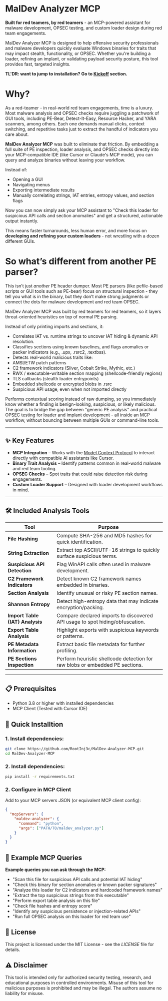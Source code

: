 # MalDev Analyzer MCP

**Built for red teamers, by red teamers** - an MCP-powered assistant for malware development, OPSEC testing, and custom loader design during red team engagements.

MalDev Analyzer MCP is designed to help offensive security professionals and malware developers quickly evaluate Windows binaries for traits that may impact stealth, functionality, or OPSEC. Whether you're building a loader, refining an implant, or validating payload security posture, this tool provides fast, targeted insights.

**TL'DR: want to jump to installation? Go to [Kickoff](https://github.com/RootInj3c/MalDev-Analyzer-MCP#Prerequisites) section.**

# Why?

As a red-teamer - in real-world red team engagements, time is a luxury.
Most malware analysis and OPSEC checks require juggling a patchwork of GUI tools, including PE-Bear, Detect-It-Easy, Resource Hacker, and YARA scanners, among others. Each one demands manual clicks, context switching, and repetitive tasks just to extract the handful of indicators you care about.

**MalDev Analyzer MCP** was built to eliminate that friction.
By embedding a full suite of PE inspection, loader analysis, and OPSEC checks directly into your MCP-compatible IDE (like Cursor or Claude's MCP mode), you can query and analyze binaries without leaving your workflow.

Instead of:
- Opening a GUI
- Navigating menus
- Exporting intermediate results
- Manually correlating strings, IAT entries, entropy values, and section flags

Now you can now simply ask your MCP assistant to "Check this loader for suspicious API calls and section anomalies" and get a structured, actionable output instantly.

This means faster turnarounds, less human error, and more focus on **developing and refining your custom loaders** - not wrestling with a dozen different GUIs.

# So what’s different from another PE parser?

This isn’t just *another* PE header dumper.
Most PE parsers (like pefile-based scripts or GUI tools such as PE-bear) focus on structural inspection - they tell you what is in the binary, but they don’t make strong judgments or connect the dots for malware development and red team OPSEC.

MalDev Analyzer MCP was built by red teamers for red teamers, so it layers threat-oriented heuristics on top of normal PE parsing.

Instead of only printing imports and sections, it:
- Correlates IAT vs. runtime strings to uncover IAT hiding & dynamic API resolution.
- Classifies sections using known baselines, and flags anomalies or packer indicators (e.g., .upx, .rsrc2, .textbss).
- Detects real-world malicious traits like:
- AMSI/ETW patch patterns
- C2 framework indicators (Sliver, Cobalt Strike, Mythic, etc.)
- RWX / executable-writable section mapping (shellcode-friendly regions)
- TLS callbacks (stealth loader entrypoints)
- Embedded shellcode or encrypted blobs in .rsrc
- Suspicious API usage, even when not imported directly

Performs contextual scoring instead of raw dumping, so you immediately know whether a finding is benign-looking, suspicious, or likely malicious.
The goal is to bridge the gap between "generic PE analysis" and practical OPSEC testing for loader and implant development - all inside an MCP workflow, without bouncing between multiple GUIs or command-line tools.

---

## ✨ Key Features

- **MCP Integration** – Works with the [Model Context Protocol](https://modelcontextprotocol.io/) to interact directly with compatible AI assistants like Cursor.
- **Binary Trait Analysis** – Identify patterns common in real-world malware and red team tooling.
- **OPSEC Checks** – Spot traits that could raise detection risk during engagements.
- **Custom Loader Support** – Designed with loader development workflows in mind.

---

## 🛠 Included Analysis Tools

| Tool | Purpose |
|------|---------|
| **File Hashing** | Compute SHA-256 and MD5 hashes for quick identification. |
| **String Extraction** | Extract top ASCII/UTF-16 strings to quickly surface suspicious terms. |
| **Suspicious API Detection** | Flag WinAPI calls often used in malware development. |
| **C2 Framework Indicators** | Detect known C2 framework names embedded in binaries. |
| **Section Analysis** | Identify unusual or risky PE section names. |
| **Shannon Entropy** | Detect high-entropy data that may indicate encryption/packing. |
| **Import Table (IAT) Analysis** | Compare declared imports to discovered API usage to spot hiding/obfuscation. |
| **Export Table Analysis** | Highlight exports with suspicious keywords or patterns. |
| **PE Metadata Information** | Extract basic file metadata for further profiling. |
| **PE Sections Inspection** | Perform heuristic shellcode detection for raw blobs or embedded PE sections.  |
---

## 📋 Prerequisites

- Python 3.8 or higher with installed dependencies
- MCP Client (Tested with Cursor IDE)

## 🚀 Quick Installtion

### 1. Install dependencies:
```bash
git clone https://github.com/RootInj3c/MalDev-Analyzer-MCP.git
cd MalDev-Analyzer-MCP
```

### 2. Install dependencies:
```bash
pip install -r requirements.txt
```

### 2. Configure in MCP Client
Add to your MCP servers JSON (or equivalent MCP client config):
```json
{
  "mcpServers": {
    "maldev-analyzer": {
      "command": "python",
      "args": ["PATH/TO/maldev_analyzer.py"]
    }
  }
}
```

## 🔧 Example MCP Queries
**Example queries you can ask through the MCP:**
- "Scan this file for suspicious API calls and potential IAT hiding"
- "Check this binary for section anomalies or known packer signatures"
- "Analyze this loader for C2 indicators and hardcoded framework names"
- "Extract the top suspicious strings from this executable"
- "Perform export table analysis on this file"
- "Check file hashes and entropy score"
- "Identify any suspicious persistence or injection-related APIs"
- "Run full OPSEC analysis on this loader for red team use"

## 📜 License

This project is licensed under the MIT License - see the *LICENSE* file for details.

## ⚠ Disclaimer

This tool is intended only for authorized security testing, research, and educational purposes in controlled environments. Misuse of this tool for malicious purposes is prohibited and may be illegal. The authors assume no liability for misuse.
